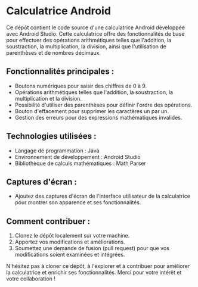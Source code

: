 # Calculatrice Android

Ce dépôt contient le code source d'une calculatrice Android développée avec Android Studio. Cette calculatrice offre des fonctionnalités de base pour effectuer des opérations arithmétiques telles que l'addition, la soustraction, la multiplication, la division, ainsi que l'utilisation de parenthèses et de nombres décimaux.

## Fonctionnalités principales :
- Boutons numériques pour saisir des chiffres de 0 à 9.
- Opérations arithmétiques telles que l'addition, la soustraction, la multiplication et la division.
- Possibilité d'utiliser des parenthèses pour définir l'ordre des opérations.
- Bouton d'effacement pour supprimer les caractères un par un.
- Gestion des erreurs pour des expressions mathématiques invalides.

## Technologies utilisées :
- Langage de programmation : Java
- Environnement de développement : Android Studio
- Bibliothèque de calculs mathématiques : Math Parser

## Captures d'écran :
- Ajoutez des captures d'écran de l'interface utilisateur de la calculatrice pour montrer son apparence et ses fonctionnalités.

## Comment contribuer :
1. Clonez le dépôt localement sur votre machine.
2. Apportez vos modifications et améliorations.
3. Soumettez une demande de fusion (pull request) pour que vos modifications soient examinées et intégrées.

N'hésitez pas à cloner ce dépôt, à l'explorer et à contribuer pour améliorer la calculatrice et enrichir ses fonctionnalités. Merci pour votre intérêt et votre collaboration !
